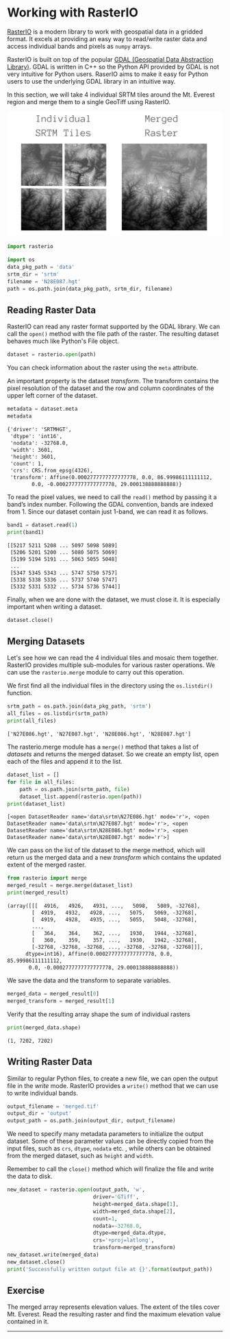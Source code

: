 # Working with RasterIO

[RasterIO](https://rasterio.readthedocs.io/en/latest/) is a modern library to work with geospatial data in a gridded format. It excels at providing an easy way to read/write raster data and access individual bands and pixels as `numpy` arrays.

RasterIO is built on top of the popular [GDAL (Geospatial Data Abstraction Library)](https://gdal.org/). GDAL is written in C++ so the Python API provided by GDAL is not very intuitive for Python users. RaserIO aims to make it easy for Python users to use the underlying GDAL library in an intuitive way.

In this section, we will take 4 individual SRTM tiles around the Mt. Everest region and merge them to a single GeoTiff using RasterIO.

![](images/python_foundation/srtm.png)


```python
import rasterio
```


```python
import os
data_pkg_path = 'data'
srtm_dir = 'srtm'
filename = 'N28E087.hgt'
path = os.path.join(data_pkg_path, srtm_dir, filename)
```

## Reading Raster Data

RasterIO can read any raster format supported by the GDAL library. We can call the `open()` method with the file path of the raster. The resulting dataset behaves much like Python's File object.


```python
dataset = rasterio.open(path)
```

You can check information about the raster using the `meta` attribute.

An important property is the dataset *transform*. The transform contains the pixel resolution of the dataset and the row and column coordinates of the upper left corner of the dataset.


```python
metadata = dataset.meta
metadata
```




    {'driver': 'SRTMHGT',
     'dtype': 'int16',
     'nodata': -32768.0,
     'width': 3601,
     'height': 3601,
     'count': 1,
     'crs': CRS.from_epsg(4326),
     'transform': Affine(0.0002777777777777778, 0.0, 86.99986111111112,
            0.0, -0.0002777777777777778, 29.000138888888888)}



To read the pixel values, we need to call the `read()` method by passing it a band’s index number. Following the GDAL convention, bands are indexed from 1. Since our dataset contain just 1-band, we can read it as follows.


```python
band1 = dataset.read(1)
print(band1)
```

    [[5217 5211 5208 ... 5097 5098 5089]
     [5206 5201 5200 ... 5080 5075 5069]
     [5199 5194 5191 ... 5063 5055 5048]
     ...
     [5347 5345 5343 ... 5747 5750 5757]
     [5338 5338 5336 ... 5737 5740 5747]
     [5332 5331 5332 ... 5734 5736 5744]]


Finally, when we are done with the dataset, we must close it. It is especially important when writing a dataset.


```python
dataset.close()
```

## Merging Datasets

Let's see how we can read the 4 individual tiles and mosaic them together. RasterIO provides multiple sub-modules for various raster operations. We can use the `rasterio.merge` module to carry out this operation.

We first find all the individual files in the directory using the `os.listdir()` function.


```python
srtm_path = os.path.join(data_pkg_path, 'srtm')
all_files = os.listdir(srtm_path)
print(all_files)
```

    ['N27E086.hgt', 'N27E087.hgt', 'N28E086.hgt', 'N28E087.hgt']


The rasterio.merge module has a `merge()` method that takes a list of *datasets* and returns the merged dataset. So we create an empty list, open each of the files and append it to the list.


```python
dataset_list = []
for file in all_files:
    path = os.path.join(srtm_path, file)
    dataset_list.append(rasterio.open(path))
print(dataset_list)
```

    [<open DatasetReader name='data\srtm\N27E086.hgt' mode='r'>, <open DatasetReader name='data\srtm\N27E087.hgt' mode='r'>, <open DatasetReader name='data\srtm\N28E086.hgt' mode='r'>, <open DatasetReader name='data\srtm\N28E087.hgt' mode='r'>]


We can pass on the list of tile dataset to the merge method, which will return us the merged data and a new *transform* which contains the updated extent of the merged raster.


```python
from rasterio import merge
merged_result = merge.merge(dataset_list)
print(merged_result)
```

    (array([[[  4916,   4926,   4931, ...,   5098,   5089, -32768],
            [  4919,   4932,   4928, ...,   5075,   5069, -32768],
            [  4919,   4928,   4935, ...,   5055,   5048, -32768],
            ...,
            [   364,    364,    362, ...,   1930,   1944, -32768],
            [   360,    359,    357, ...,   1930,   1942, -32768],
            [-32768, -32768, -32768, ..., -32768, -32768, -32768]]],
          dtype=int16), Affine(0.0002777777777777778, 0.0, 85.99986111111112,
           0.0, -0.0002777777777777778, 29.000138888888888))


We save the data and the transform to separate variables.


```python
merged_data = merged_result[0]
merged_transform = merged_result[1]
```

Verify that the resulting array shape the sum of individual rasters


```python
print(merged_data.shape)
```

    (1, 7202, 7202)


## Writing Raster Data

Similar to regular Python files, to create a new file, we can open the output file in the *write* mode. RasterIO provides a `write()` method that we can use to write individual bands.


```python
output_filename = 'merged.tif'
output_dir = 'output'
output_path = os.path.join(output_dir, output_filename)
```

We need to specify many metadata parameters to initialize the output dataset. Some of these parameter values can be directly copied from the input files, such as `crs`, `dtype`, `nodata` etc. , while others can be obtained from the merged dataset, such as `height` and `width`.

Remember to call the `close()` method which will finalize the file and write the data to disk.


```python
new_dataset = rasterio.open(output_path, 'w', 
                            driver='GTiff',
                            height=merged_data.shape[1],
                            width=merged_data.shape[2],
                            count=1,
                            nodata=-32768.0,
                            dtype=merged_data.dtype,
                            crs='+proj=latlong',
                            transform=merged_transform)
new_dataset.write(merged_data)
new_dataset.close()
print('Successfully written output file at {}'.format(output_path))
```

## Exercise

The merged array represents elevation values. The extent of the tiles cover Mt. Everest. Read the resulting raster and find the maximum elevation value contained in it.

----
